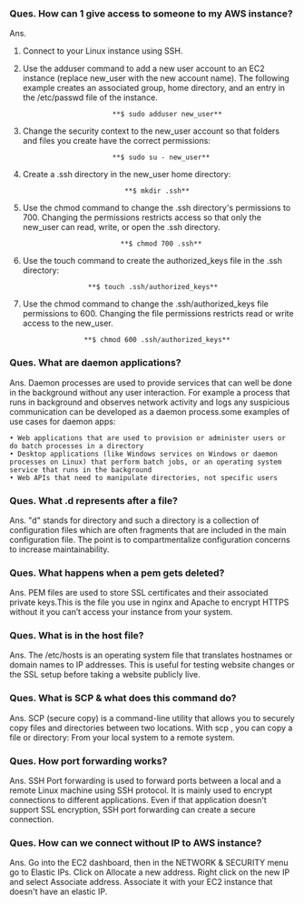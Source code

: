 

### Ques. How can 1 give access to someone to my AWS instance?
Ans. 
1.    Connect to your Linux instance using SSH.

2.    Use the adduser command to add a new user account to an EC2 instance (replace new_user with the new account name). The following example creates an associated group, home directory, and an entry in the /etc/passwd file of the instance.

                                **$ sudo adduser new_user**

3.    Change the security context to the new_user account so that folders and files you create have the correct permissions:

                                **$ sudo su - new_user**

4.    Create a .ssh directory in the new_user home directory:

                                   **$ mkdir .ssh**

5.    Use the chmod command to change the .ssh directory's permissions to 700. Changing the permissions restricts access so that only the new_user can read, write, or open the .ssh directory.

                                  **$ chmod 700 .ssh**

6.    Use the touch command to create the authorized_keys file in the .ssh directory:

                          **$ touch .ssh/authorized_keys**

7.    Use the chmod command to change the .ssh/authorized_keys file permissions to 600. Changing the file permissions restricts read or write access to the new_user.

                         **$ chmod 600 .ssh/authorized_keys**


### Ques. What are daemon applications?
Ans. Daemon processes are used to provide services that can well be done in the background without any user interaction. For example a process that runs in background and observes network activity and logs any suspicious communication can be developed as a daemon process.some examples of use cases for daemon apps:

    • Web applications that are used to provision or administer users or do batch processes in a directory
    • Desktop applications (like Windows services on Windows or daemon processes on Linux) that perform batch jobs, or an operating system service that runs in the background
    • Web APIs that need to manipulate directories, not specific users



### Ques. What .d represents after a file?

Ans. "d" stands for directory and such a directory is a collection of configuration files which are often fragments that are included in the main configuration file. The point is to compartmentalize configuration concerns to increase maintainability.

### Ques. What happens when a pem gets deleted?
Ans. PEM files are used to store SSL certificates and their associated private keys.This is the file you use in nginx and Apache to encrypt HTTPS without it you can’t access your instance from your system.

### Ques. What is in the host file?
Ans. The /etc/hosts is an operating system file that translates hostnames or domain names to IP addresses. This is useful for testing website changes or the SSL setup before taking a website publicly live.

### Ques. What is SCP & what does this command do?
Ans. SCP (secure copy) is a command-line utility that allows you to securely copy files and directories between two locations. With scp , you can copy a file or directory: From your local system to a remote system.

### Ques. How port forwarding works?
Ans. SSH Port forwarding is used to forward ports between a local and a remote Linux machine using SSH protocol. It is mainly used to encrypt connections to different applications. Even if that application doesn't support SSL encryption, SSH port forwarding can create a secure connection.

### Ques. How can we connect without IP to AWS instance?
Ans. Go into the EC2 dashboard, then in the NETWORK & SECURITY menu go to Elastic IPs. Click on Allocate a new address. Right click on the new IP and select Associate address. Associate it with your EC2 instance that doesn't have an elastic IP.
